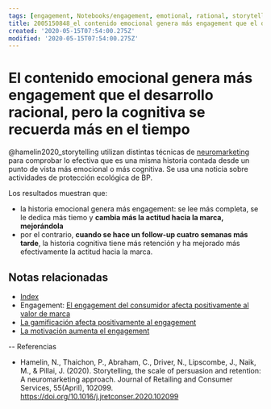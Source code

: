 ```yaml
---
tags: [engagement, Notebooks/engagement, emotional, rational, storytelling, Notebooks/perception]
title: 2005150848_el contenido emocional genera más engagement que el desarrollo racional
created: '2020-05-15T07:54:00.275Z'
modified: '2020-05-15T07:54:00.275Z'
---
```


# El contenido emocional genera más engagement que el desarrollo racional, pero la cognitiva se recuerda más en el tiempo

@hamelin2020_storytelling utilizan distintas técnicas de [neuromarketing](2005150856_metodosneuromarketing.md) para comprobar lo efectiva que es una misma historia contada desde un punto de vista más emocional o más cognitiva. Se usa una noticia sobre actividades de protección ecológica de BP.

Los resultados muestran que:

- la historia emocional genera más engagement: se lee más completa, se le dedica más tiemo y **cambia más la actitud hacia la marca, mejorándola**
- por el contrario, **cuando se hace un follow-up cuatro semanas más tarde**, la historia cognitiva tiene más retención y ha mejorado más efectivamente la actitud hacia la marca.

## Notas relacionadas


- [Index](_2003101705_index.md)
- Engagement: [El engagement del consumidor afecta positivamente al valor de marca](2003170754_engagement_brandequity.md)
- [La gamificación afecta positivamente al engagement](2003170736_gamificacion_engagement.md)
- [La motivación aumenta el engagement](2003101738_motivacion_memoriatrabajo.md)

--
Referencias
- Hamelin, N., Thaichon, P., Abraham, C., Driver, N., Lipscombe, J., Naik, M., & Pillai, J. (2020). Storytelling, the scale of persuasion and retention: A neuromarketing approach. Journal of Retailing and Consumer Services, 55(April), 102099. https://doi.org/10.1016/j.jretconser.2020.102099
